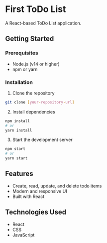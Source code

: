 # First ToDo List

A React-based ToDo List application.

## Getting Started

### Prerequisites

- Node.js (v14 or higher)
- npm or yarn

### Installation

1. Clone the repository
```bash
git clone [your-repository-url]
```

2. Install dependencies
```bash
npm install
# or
yarn install
```

3. Start the development server
```bash
npm start
# or
yarn start
```

## Features

- Create, read, update, and delete todo items
- Modern and responsive UI
- Built with React

## Technologies Used

- React
- CSS
- JavaScript 